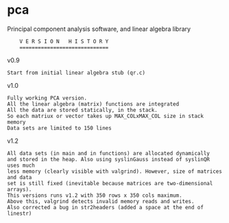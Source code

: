 pca
===

Principal component analysis software, and linear algebra library

	    V E R S I O N   H I S T O R Y
	    =============================
v0.9 

    Start from initial linear algebra stub (qr.c)
v1.0

    Fully working PCA version.
    All the linear algebra (matrix) functions are integrated
    All the data are stored statically, in the stack.
    So each matriux or vector takes up MAX_COLxMAX_COL size in stack memory
    Data sets are limited to 150 lines
v1.2

    All data sets (in main and in functions) are allocated dynamically
    and stored in the heap. Also using syslinGauss instead of syslinQR uses much 
    less memory (clearly visible with valgrind). However, size of matrices and data 
    set is still fixed (inevitable because matrices are two-dimensional arrays).
    This versions runs v1.2 with 350 rows x 350 cols maximum.
    Above this, valgrind detects invalid memory reads and writes. 
    Also corrected a bug in str2headers (added a space at the end of linestr) 

 
